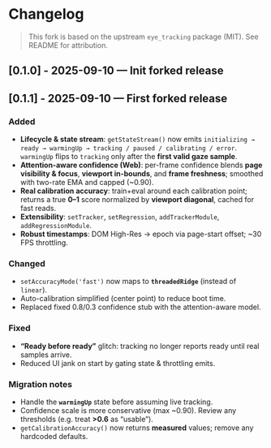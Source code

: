 # Changelog

> This fork is based on the upstream `eye_tracking` package (MIT). See README for attribution.

## [0.1.0] - 2025-09-10 — Init forked release
## [0.1.1] - 2025-09-10 — First forked release

### Added
- **Lifecycle & state stream**: `getStateStream()` now emits `initializing → ready → warmingUp → tracking / paused / calibrating / error`. `warmingUp` flips to `tracking` only after the **first valid gaze sample**.
- **Attention-aware confidence (Web)**: per-frame confidence blends **page visibility & focus**, **viewport in-bounds**, and **frame freshness**; smoothed with two-rate EMA and capped (~0.90).
- **Real calibration accuracy**: train+eval around each calibration point; returns a true **0–1** score normalized by **viewport diagonal**, cached for fast reads.
- **Extensibility**: `setTracker`, `setRegression`, `addTrackerModule`, `addRegressionModule`.
- **Robust timestamps**: DOM High-Res → epoch via page-start offset; ~30 FPS throttling.

### Changed
- `setAccuracyMode('fast')` now maps to **`threadedRidge`** (instead of `linear`).
- Auto-calibration simplified (center point) to reduce boot time.
- Replaced fixed 0.8/0.3 confidence stub with the attention-aware model.

### Fixed
- **“Ready before ready”** glitch: tracking no longer reports ready until real samples arrive.
- Reduced UI jank on start by gating state & throttling emits.

### Migration notes
- Handle the **`warmingUp`** state before assuming live tracking.
- Confidence scale is more conservative (max ~0.90). Review any thresholds (e.g. treat **>0.6** as “usable”).
- `getCalibrationAccuracy()` now returns **measured** values; remove any hardcoded defaults.
